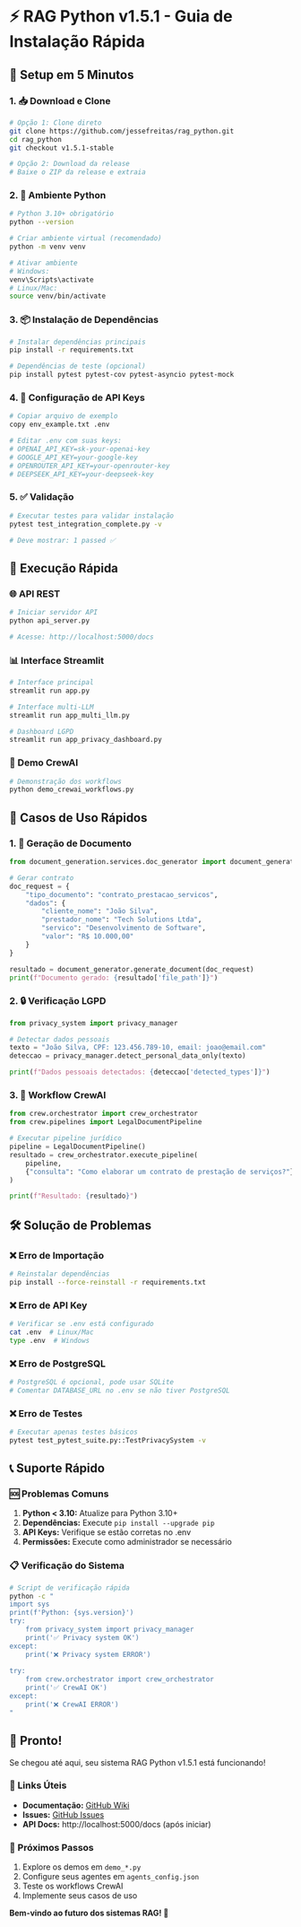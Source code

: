 # ⚡ RAG Python v1.5.1 - Guia de Instalação Rápida

## 🚀 **Setup em 5 Minutos**

### **1. 📥 Download e Clone**
```bash
# Opção 1: Clone direto
git clone https://github.com/jessefreitas/rag_python.git
cd rag_python
git checkout v1.5.1-stable

# Opção 2: Download da release
# Baixe o ZIP da release e extraia
```

### **2. 🐍 Ambiente Python**
```bash
# Python 3.10+ obrigatório
python --version

# Criar ambiente virtual (recomendado)
python -m venv venv

# Ativar ambiente
# Windows:
venv\Scripts\activate
# Linux/Mac:
source venv/bin/activate
```

### **3. 📦 Instalação de Dependências**
```bash
# Instalar dependências principais
pip install -r requirements.txt

# Dependências de teste (opcional)
pip install pytest pytest-cov pytest-asyncio pytest-mock
```

### **4. 🔑 Configuração de API Keys**
```bash
# Copiar arquivo de exemplo
copy env_example.txt .env

# Editar .env com suas keys:
# OPENAI_API_KEY=sk-your-openai-key
# GOOGLE_API_KEY=your-google-key
# OPENROUTER_API_KEY=your-openrouter-key
# DEEPSEEK_API_KEY=your-deepseek-key
```

### **5. ✅ Validação**
```bash
# Executar testes para validar instalação
pytest test_integration_complete.py -v

# Deve mostrar: 1 passed ✅
```

## 🚀 **Execução Rápida**

### **🌐 API REST**
```bash
# Iniciar servidor API
python api_server.py

# Acesse: http://localhost:5000/docs
```

### **📊 Interface Streamlit**
```bash
# Interface principal
streamlit run app.py

# Interface multi-LLM
streamlit run app_multi_llm.py

# Dashboard LGPD
streamlit run app_privacy_dashboard.py
```

### **🤖 Demo CrewAI**
```bash
# Demonstração dos workflows
python demo_crewai_workflows.py
```

## 🎯 **Casos de Uso Rápidos**

### **1. 📄 Geração de Documento**
```python
from document_generation.services.doc_generator import document_generator

# Gerar contrato
doc_request = {
    "tipo_documento": "contrato_prestacao_servicos",
    "dados": {
        "cliente_nome": "João Silva",
        "prestador_nome": "Tech Solutions Ltda",
        "servico": "Desenvolvimento de Software",
        "valor": "R$ 10.000,00"
    }
}

resultado = document_generator.generate_document(doc_request)
print(f"Documento gerado: {resultado['file_path']}")
```

### **2. 🔒 Verificação LGPD**
```python
from privacy_system import privacy_manager

# Detectar dados pessoais
texto = "João Silva, CPF: 123.456.789-10, email: joao@email.com"
deteccao = privacy_manager.detect_personal_data_only(texto)

print(f"Dados pessoais detectados: {deteccao['detected_types']}")
```

### **3. 🤖 Workflow CrewAI**
```python
from crew.orchestrator import crew_orchestrator
from crew.pipelines import LegalDocumentPipeline

# Executar pipeline jurídico
pipeline = LegalDocumentPipeline()
resultado = crew_orchestrator.execute_pipeline(
    pipeline, 
    {"consulta": "Como elaborar um contrato de prestação de serviços?"}
)

print(f"Resultado: {resultado}")
```

## 🛠️ **Solução de Problemas**

### **❌ Erro de Importação**
```bash
# Reinstalar dependências
pip install --force-reinstall -r requirements.txt
```

### **❌ Erro de API Key**
```bash
# Verificar se .env está configurado
cat .env  # Linux/Mac
type .env  # Windows
```

### **❌ Erro de PostgreSQL**
```bash
# PostgreSQL é opcional, pode usar SQLite
# Comentar DATABASE_URL no .env se não tiver PostgreSQL
```

### **❌ Erro de Testes**
```bash
# Executar apenas testes básicos
pytest test_pytest_suite.py::TestPrivacySystem -v
```

## 📞 **Suporte Rápido**

### **🆘 Problemas Comuns**
1. **Python < 3.10:** Atualize para Python 3.10+
2. **Dependências:** Execute `pip install --upgrade pip`
3. **API Keys:** Verifique se estão corretas no .env
4. **Permissões:** Execute como administrador se necessário

### **📋 Verificação do Sistema**
```bash
# Script de verificação rápida
python -c "
import sys
print(f'Python: {sys.version}')
try:
    from privacy_system import privacy_manager
    print('✅ Privacy system OK')
except:
    print('❌ Privacy system ERROR')
    
try:
    from crew.orchestrator import crew_orchestrator
    print('✅ CrewAI OK')
except:
    print('❌ CrewAI ERROR')
"
```

## 🎉 **Pronto!**

Se chegou até aqui, seu sistema RAG Python v1.5.1 está funcionando!

### **🔗 Links Úteis**
- **Documentação:** [GitHub Wiki](https://github.com/jessefreitas/rag_python/wiki)
- **Issues:** [GitHub Issues](https://github.com/jessefreitas/rag_python/issues)
- **API Docs:** http://localhost:5000/docs (após iniciar)

### **🚀 Próximos Passos**
1. Explore os demos em `demo_*.py`
2. Configure seus agentes em `agents_config.json`
3. Teste os workflows CrewAI
4. Implemente seus casos de uso

**Bem-vindo ao futuro dos sistemas RAG! 🎊** 